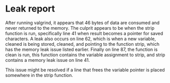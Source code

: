 # Leak report

After running valgrind, it appears that 46 bytes of data are consumed
and never returned to the memory.  The culprit appears to be when the
strip function is run, specifically line 41 when result becomes a
pointer for saved characters.
A leak also occurs on line 62, which is when a new variable, cleaned
is being stored, cleaned, and pointing to the function strip, which
has the memory leak issue listed earlier.
Finally on line 87, the function is clean is run, this function
contains the variable assignment to strip, and strip contains a memory leak
issue on line 41.

This issue might be resolved if a line that frees the variable pointer is placed
somewhere in the strip function.
